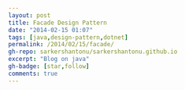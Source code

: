 ```yaml
---
layout: post
title: Facade Design Pattern
date: "2014-02-15 01:07"
tags: [java,design-pattern,dotnet]
permalink: /2014/02/15/facade/
gh-repo: sarkershantonu/sarkershantonu.github.io
excerpt: "Blog on java"
gh-badge: [star,follow]
comments: true
---
```

